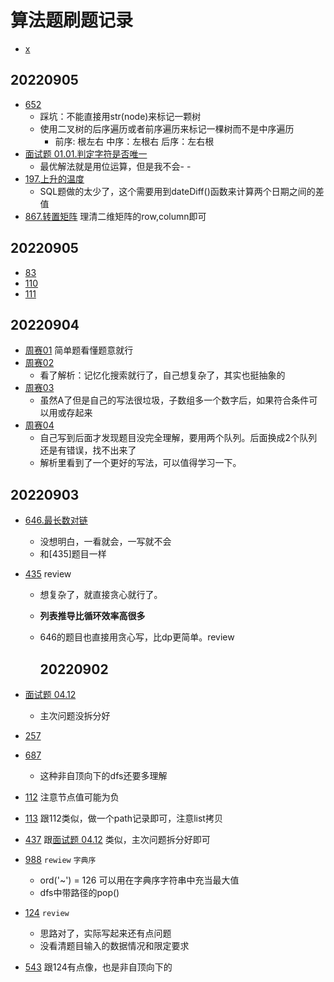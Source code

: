 # 算法题刷题记录

- [x](leetcode/editor/cn/x.py)
## 20220905 
- [652](leetcode/editor/cn/652.py)
  - 踩坑：不能直接用str(node)来标记一颗树
  - 使用二叉树的后序遍历或者前序遍历来标记一棵树而不是中序遍历
    - 前序: 根左右 中序：左根右 后序：左右根
- [面试题 01.01.判定字符是否唯一](leetcode/editor/cn/面试题%2001.01.py)
  -  最优解法就是用位运算，但是我不会- -
- [197.上升的温度](leetcode/editor/cn/197.sql)
  - SQL题做的太少了，这个需要用到dateDiff()函数来计算两个日期之间的差值
- [867.转置矩阵](leetcode/editor/cn/867.py) 理清二维矩阵的row,column即可

## 20220905 
  - [83](leetcode/editor/cn/83.py)
  - [110](leetcode/editor/cn/110.py)
  - [111](leetcode/editor/cn/111.py)

## 20220904 
- [周赛01](leetcode/competition/6167.py) 简单题看懂题意就行
- [周赛02](leetcode/competition/6168.py) 
  - 看了解析：记忆化搜索就行了，自己想复杂了，其实也挺抽象的
- [周赛03](leetcode/competition/6169.py) 
  - 虽然A了但是自己的写法很垃圾，子数组多一个数字后，如果符合条件可以用或存起来
- [周赛04](leetcode/competition/6170.py)
  - 自己写到后面才发现题目没完全理解，要用两个队列。后面换成2个队列还是有错误，找不出来了
  - 解析里看到了一个更好的写法，可以值得学习一下。

## 20220903

- [646.最长数对链](leetcode/editor/cn/646.py)
  
  - 没想明白，一看就会，一写就不会
  - 和[435]题目一样

- [435](leetcode/editor/cn/435.py) review
  
  - 想复杂了，就直接贪心就行了。
  - **列表推导比循环效率高很多**
  - 646的题目也直接用贪心写，比dp更简单。review
    
    ## 20220902

- [面试题 04.12](leetcode/editor/cn/面试题%2004.12.py)
  
  - 主次问题没拆分好

- [257](leetcode/editor/cn/257.py)

- [687](leetcode/editor/cn/687.py)
  
  - 这种非自顶向下的dfs还要多理解

- [112](leetcode/editor/cn/112.py)  注意节点值可能为负

- [113](leetcode/editor/cn/113.py)  跟112类似，做一个path记录即可，注意list拷贝

- [437](leetcode/editor/cn/437.py)  跟[面试题 04.12](leetcode/editor/cn/面试题%2004.12.py) 类似，主次问题拆分好即可

- [988](leetcode/editor/cn/988.py)  `rewiew` `字典序`
  
  - ord('~') = 126 可以用在字典序字符串中充当最大值
  - dfs中带路径的pop()

- [124](leetcode/editor/cn/124.py)  `review`
  
  - 思路对了，实际写起来还有点问题
  - 没看清题目输入的数据情况和限定要求

- [543](leetcode/editor/cn/543.py) 跟124有点像，也是非自顶向下的
